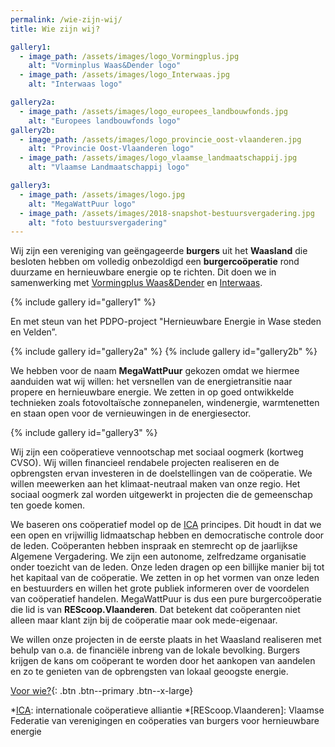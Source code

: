 ```yaml
---
permalink: /wie-zijn-wij/
title: Wie zijn wij?

gallery1:
  - image_path: /assets/images/logo_Vormingplus.jpg
    alt: "Vorminplus Waas&Dender logo"
  - image_path: /assets/images/logo_Interwaas.jpg
    alt: "Interwaas logo"

gallery2a:
  - image_path: /assets/images/logo_europees_landbouwfonds.jpg
    alt: "Europees landbouwfonds logo"
gallery2b:
  - image_path: /assets/images/logo_provincie_oost-vlaanderen.jpg
    alt: "Provincie Oost-Vlaanderen logo"
  - image_path: /assets/images/logo_vlaamse_landmaatschappij.jpg
    alt: "Vlaamse Landmaatschappij logo"

gallery3:
  - image_path: /assets/images/logo.jpg
    alt: "MegaWattPuur logo"
  - image_path: /assets/images/2018-snapshot-bestuursvergadering.jpg
    alt: "foto bestuursvergadering"
---
```



Wij zijn een vereniging van geëngageerde **burgers** uit het **Waasland** die
besloten hebben om volledig onbezoldigd een **burgercoöperatie** rond duurzame
en hernieuwbare energie op te richten. Dit doen we in samenwerking met
[Vormingplus Waas&Dender][Vormingplus] en [Interwaas][Interwaas].

{% include gallery id="gallery1" %}

En met steun van het PDPO-project "Hernieuwbare Energie in Wase steden en Velden”.

{% include gallery id="gallery2a" %}
{% include gallery id="gallery2b" %}

We hebben voor de naam **MegaWattPuur** gekozen omdat we hiermee aanduiden wat
wij willen: het versnellen van de energietransitie naar propere en hernieuwbare
energie. We zetten in op goed ontwikkelde technieken zoals fotovoltaïsche
zonnepanelen, windenergie, warmtenetten en staan open voor de vernieuwingen in
de energiesector.

{% include gallery id="gallery3" %}

Wij zijn een coöperatieve vennootschap met sociaal oogmerk (kortweg CVSO). Wij
willen financieel rendabele projecten realiseren en de opbrengsten ervan
investeren in de doelstellingen van de coöperatie. We willen meewerken aan het
klimaat-neutraal maken van onze regio. Het sociaal oogmerk zal worden
uitgewerkt in projecten die de gemeenschap ten goede komen.

We baseren ons coöperatief model op de [ICA][ica] principes. Dit houdt in dat
we een open en vrijwillig lidmaatschap hebben en democratische controle door de
leden. Coöperanten hebben inspraak en stemrecht op de jaarlijkse Algemene
Vergadering. We zijn een autonome, zelfredzame organisatie onder toezicht van
de leden. Onze leden dragen op een billijke manier bij tot het kapitaal van de
coöperatie. We zetten in op het vormen van onze leden en bestuurders en willen
het grote publiek informeren over de voordelen van coöperatief handelen.
MegaWattPuur is dus een pure burgercoöperatie die lid is van
**REScoop.Vlaanderen**.  Dat betekent dat coöperanten niet alleen maar klant zijn
bij de coöperatie maar ook mede-eigenaar.

We willen onze projecten in de eerste plaats in het Waasland realiseren met
behulp van o.a. de financiële inbreng van de lokale bevolking. Burgers krijgen
de kans om coöperant te worden door het aankopen van aandelen en zo te genieten
van de opbrengsten van lokaal geoogste energie.

[Voor wie?](/voor-wie){: .btn .btn--primary .btn--x-large}


[ica]: https://www.icakompas.be/homepage/inleiding/de-7-ica-principes
[Vormingplus]: http://www.vormingpluswd.be/
[Interwaas]: https://www.interwaas.be/


*[ICA]: internationale coöperatieve alliantie
*[REScoop.Vlaanderen]: Vlaamse Federatie van verenigingen en coöperaties van burgers voor hernieuwbare energie
